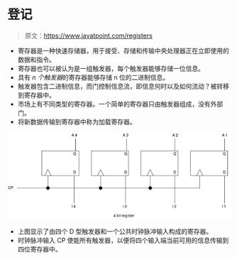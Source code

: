 # 登记

> 原文：<https://www.javatpoint.com/registers>

*   寄存器是一种快速存储器，用于接受、存储和传输中央处理器正在立即使用的数据和指令。
*   寄存器也可以被认为是一组触发器，每个触发器能够存储一位信息。
*   具有 *n 个触发器*的寄存器能够存储 n 位的二进制信息。
*   触发器包含二进制信息，而门控制信息流，即信息何时以及如何流动？被转移到寄存器中。
*   市场上有不同类型的寄存器。一个简单的寄存器只由触发器组成，没有外部门。
*   将新数据传输到寄存器中称为加载寄存器。

![Registers](img/6309a45294fc12eb9a518c01711f2158.png)

*   上图显示了由四个 D 型触发器和一个公共时钟脉冲输入构成的寄存器。
*   时钟脉冲输入 CP 使能所有触发器，以便将四个输入端当前可用的信息传输到四位寄存器中。
